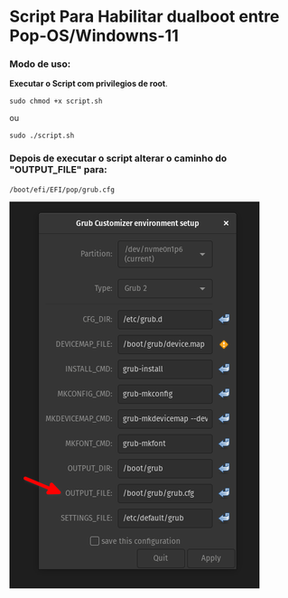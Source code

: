 

# Script Para Habilitar dualboot entre Pop-OS/Windowns-11

### Modo de uso:
**Executar o Script com privilegios de root**.
```shell
sudo chmod +x script.sh
```
ou

```shell
sudo ./script.sh
```

### Depois de executar o script alterar o caminho do "OUTPUT_FILE" para:

```shell
/boot/efi/EFI/pop/grub.cfg
```


![image](/assets/screenshot.png)